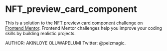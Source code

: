 # NFT_preview_card_component

This is a solution to the [NFT preview card component challenge on Frontend Mentor](https://www.frontendmentor.io/challenges/nft-preview-card-component-SbdUL_w0U). Frontend Mentor challenges help you improve your coding skills by building realistic projects. 

AUTHOR:
AKINLOYE OLUWAPELUMI
Twitter: @pelzmagic. 
